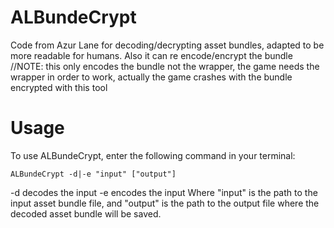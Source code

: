 # ALBundeCrypt

Code from Azur Lane for decoding/decrypting asset bundles, adapted to be more readable for humans.
Also it can re encode/encrypt the bundle
//NOTE: this only encodes the bundle not the wrapper, the game needs the wrapper in order to work, actually the game crashes with the bundle encrypted with this tool
# Usage 
To use ALBundeCrypt, enter the following command in your terminal:

`ALBundeCrypt -d|-e "input" ["output"]`

-d decodes the input
-e encodes the input
Where "input" is the path to the input asset bundle file, and "output" is the path to the output file where the decoded asset bundle will be saved.
